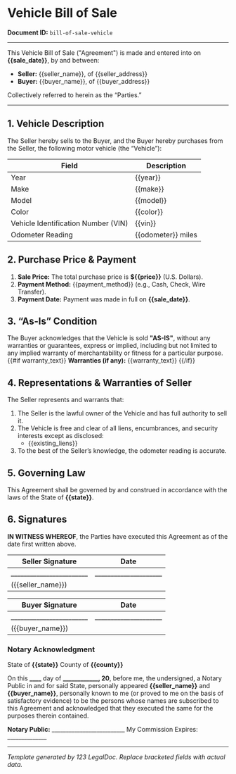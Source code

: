 # Vehicle Bill of Sale
**Document ID:** `bill-of-sale-vehicle`

---

This Vehicle Bill of Sale ("Agreement") is made and entered into on **{{sale_date}}**, by and between:

- **Seller:** {{seller_name}}, of {{seller_address}}
- **Buyer:**  {{buyer_name}}, of {{buyer_address}}

Collectively referred to herein as the “Parties.”

---

## 1. Vehicle Description

The Seller hereby sells to the Buyer, and the Buyer hereby purchases from the Seller, the following motor vehicle (the “Vehicle”):

| Field                          | Description                         |
|--------------------------------|-------------------------------------|
| Year                           | {{year}}                    |
| Make                           | {{make}}                    |
| Model                          | {{model}}                   |
| Color                          | {{color}}                   |
| Vehicle Identification Number (VIN) | {{vin}}            |
| Odometer Reading               | {{odometer}} miles          |

## 2. Purchase Price & Payment

1. **Sale Price:** The total purchase price is **${{price}}** (U.S. Dollars).
2. **Payment Method:** {{payment_method}} (e.g., Cash, Check, Wire Transfer).
3. **Payment Date:** Payment was made in full on **{{sale_date}}**.

## 3. “As-Is” Condition

The Buyer acknowledges that the Vehicle is sold **"AS-IS"**, without any warranties or guarantees, express or implied, including but not limited to any implied warranty of merchantability or fitness for a particular purpose.
{{#if warranty_text}}
**Warranties (if any):**
{{warranty_text}}
{{/if}}

## 4. Representations & Warranties of Seller

The Seller represents and warrants that:

1. The Seller is the lawful owner of the Vehicle and has full authority to sell it.
2. The Vehicle is free and clear of all liens, encumbrances, and security interests except as disclosed:
   - {{existing_liens}}
3. To the best of the Seller’s knowledge, the odometer reading is accurate.

## 5. Governing Law

This Agreement shall be governed by and construed in accordance with the laws of the State of **{{state}}**.

## 6. Signatures

**IN WITNESS WHEREOF**, the Parties have executed this Agreement as of the date first written above.

| Seller Signature        | Date                 |
|-------------------------|----------------------|
| ________________________| _____________________|
| ({{seller_name}})       |                      |


| Buyer Signature         | Date                 |
|-------------------------|----------------------|
| ________________________| _____________________|
| ({{buyer_name}})        |                      |

### Notary Acknowledgment

State of **{{state}}**
County of **{{county}}**

On this **____** day of **______________, 20__**, before me, the undersigned, a Notary Public in and for said State, personally appeared **{{seller_name}}** and **{{buyer_name}}**, personally known to me (or proved to me on the basis of satisfactory evidence) to be the persons whose names are subscribed to this Agreement and acknowledged that they executed the same for the purposes therein contained.

**Notary Public:**   __________________________
My Commission Expires: ______________

---

*Template generated by 123 LegalDoc. Replace bracketed fields with actual data.*
